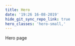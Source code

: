 ```yaml
---
title: Hero
date: '19:26 16-08-2019'
hide_git_sync_repo_link: true
hero_classes: 'hero-small,'
---
```


Hero page